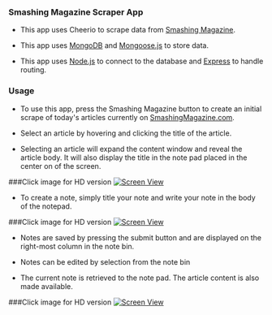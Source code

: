 
### Smashing Magazine Scraper App

* This app uses Cheerio to scrape data from [Smashing Magazine](https://smashingmagazine.com/).

* This app uses [MongoDB](https://www.mongodb.com) and [Mongoose.js](http://mongoosejs.com/) to store data.

* This app uses [Node.js](https://nodejs.org) to connect to the database and [Express](http://expressjs.com/) to handle routing.

### Usage

* To use this app, press the Smashing Magazine button to create an initial scrape of today's articles currently on [SmashingMagazine.com](https://smashingmagazine.com/).

* Select an article by hovering and clicking the title of the article.

* Selecting an article will expand the content window and reveal the article body. It will also display the title in the note pad placed in the center on of the screen.

###Click image for HD version
[![Screen View](http://share.gifyoutube.com/gJExWl.gif)](https://www.youtube.com/watch?v=OsA_irHC2bA)

* To create a note, simply title your note and write your note in the body of the notepad.

###Click image for HD version
[![Screen View](http://share.gifyoutube.com/0R72kV.gif)](https://www.youtube.com/watch?v=HbjFXeACgq8)

* Notes are saved by pressing the submit button and are displayed on the right-most column in the note bin.

* Notes can be edited by selection from the note bin

* The current note is retrieved to the note pad. The article content is also  made available.

###Click image for HD version
[![Screen View](http://share.gifyoutube.com/YEmQPW.gif)](https://www.youtube.com/watch?v=IyNnTKXP1Yk)
